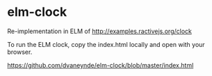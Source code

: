 # elm-clock

Re-implementation in ELM of http://examples.ractivejs.org/clock


To run the ELM clock, copy the index.html locally and open with your browser.


https://github.com/dvaneynde/elm-clock/blob/master/index.html
